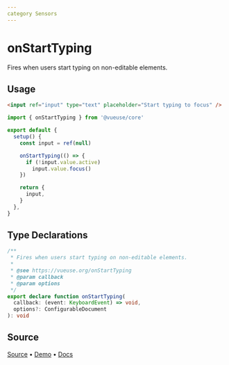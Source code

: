 ```yaml
---
category Sensors
---
```


# onStartTyping

Fires when users start typing on non-editable elements.

## Usage

```html
<input ref="input" type="text" placeholder="Start typing to focus" />
```

```ts {7-10}
import { onStartTyping } from '@vueuse/core'

export default {
  setup() {
    const input = ref(null)

    onStartTyping(() => {
      if (!input.value.active)
        input.value.focus()
    })

    return {
      input,
    }
  },
}
```


<!--FOOTER_STARTS-->
## Type Declarations

```typescript
/**
 * Fires when users start typing on non-editable elements.
 *
 * @see https://vueuse.org/onStartTyping
 * @param callback
 * @param options
 */
export declare function onStartTyping(
  callback: (event: KeyboardEvent) => void,
  options?: ConfigurableDocument
): void
```

## Source

[Source](https://github.com/vueuse/vueuse/blob/main/packages/core/onStartTyping/index.ts) • [Demo](https://github.com/vueuse/vueuse/blob/main/packages/core/onStartTyping/demo.vue) • [Docs](https://github.com/vueuse/vueuse/blob/main/packages/core/onStartTyping/index.md)


<!--FOOTER_ENDS-->
